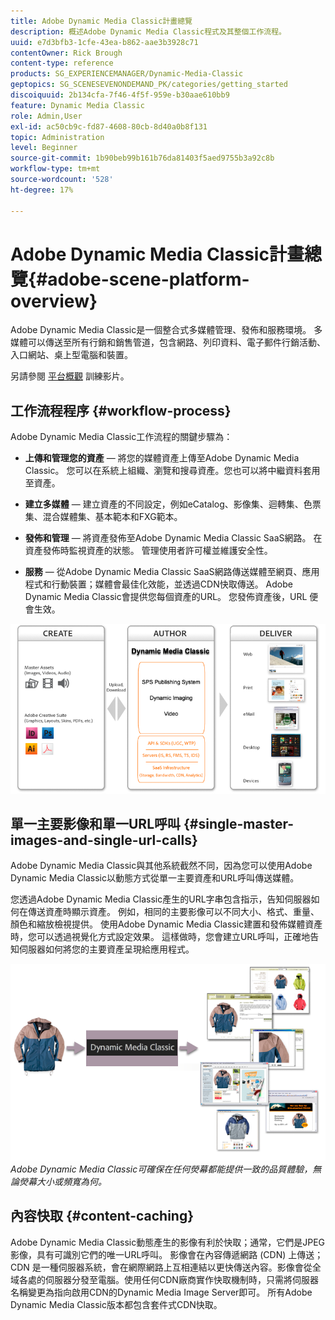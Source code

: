 ```yaml
---
title: Adobe Dynamic Media Classic計畫總覽
description: 概述Adobe Dynamic Media Classic程式及其整個工作流程。
uuid: e7d3bfb3-1cfe-43ea-b862-aae3b3928c71
contentOwner: Rick Brough
content-type: reference
products: SG_EXPERIENCEMANAGER/Dynamic-Media-Classic
geptopics: SG_SCENESEVENONDEMAND_PK/categories/getting_started
discoiquuid: 2b134cfa-7f46-4f5f-959e-b30aae610bb9
feature: Dynamic Media Classic
role: Admin,User
exl-id: ac50cb9c-fd87-4608-80cb-8d40a0b8f131
topic: Administration
level: Beginner
source-git-commit: 1b90beb99b161b76da81403f5aed9755b3a92c8b
workflow-type: tm+mt
source-wordcount: '528'
ht-degree: 17%

---
```


# Adobe Dynamic Media Classic計畫總覽{#adobe-scene-platform-overview}

Adobe Dynamic Media Classic是一個整合式多媒體管理、發佈和服務環境。 多媒體可以傳送至所有行銷和銷售管道，包含網路、列印資料、電子郵件行銷活動、入口網站、桌上型電腦和裝置。

另請參閱 [平台概觀](https://s7d5.scene7.com/s7viewers/html5/VideoViewer.html?videoserverurl=https://s7d5.scene7.com/is/content/&amp;emailurl=https://s7d5.scene7.com/s7/emailFriend&amp;serverUrl=https://s7d5.scene7.com/is/image/&amp;config=Scene7SharedAssets/Universal_HTML5_Video&amp;contenturl=https://s7d5.scene7.com/skins/&amp;asset=S7tutorials/572_Platform%20Overview_converted%20renamed_Getting%20Started-AVS) 訓練影片。

## 工作流程程序 {#workflow-process}

Adobe Dynamic Media Classic工作流程的關鍵步驟為：

* **上傳和管理您的資產**  — 將您的媒體資產上傳至Adobe Dynamic Media Classic。 您可以在系統上組織、瀏覽和搜尋資產。您也可以將中繼資料套用至資產。

* **建立多媒體**  — 建立資產的不同設定，例如eCatalog、影像集、迴轉集、色票集、混合媒體集、基本範本和FXG範本。

* **發佈和管理**  — 將資產發佈至Adobe Dynamic Media Classic SaaS網路。 在資產發佈時監視資產的狀態。 管理使用者許可權並維護安全性。

* **服務**  — 從Adobe Dynamic Media Classic SaaS網路傳送媒體至網頁、應用程式和行動裝置；媒體會最佳化效能，並透過CDN快取傳送。 Adobe Dynamic Media Classic會提供您每個資產的URL。 您發佈資產後，URL 便會生效。

![Adobe Dynamic Media Classic工作流程程式](/help/using/assets/gs_workflow.png)

## 單一主要影像和單一URL呼叫 {#single-master-images-and-single-url-calls}

Adobe Dynamic Media Classic與其他系統截然不同，因為您可以使用Adobe Dynamic Media Classic以動態方式從單一主要資產和URL呼叫傳送媒體。

您透過Adobe Dynamic Media Classic產生的URL字串包含指示，告知伺服器如何在傳送資產時顯示資產。 例如，相同的主要影像可以不同大小、格式、重量、顏色和縮放檢視提供。 使用Adobe Dynamic Media Classic建置和發佈媒體資產時，您可以透過視覺化方式設定效果。 這樣做時，您會建立URL呼叫，正確地告知伺服器如何將您的主要資產呈現給應用程式。

![Adobe Dynamic Media Classic可將相同的主要影像傳送至不同大小和格式的不同媒體。](/help/using/assets/gs_dynamic_publishing.png)
*Adobe Dynamic Media Classic可確保在任何熒幕都能提供一致的品質體驗，無論熒幕大小或頻寬為何。*

## 內容快取 {#content-caching}

Adobe Dynamic Media Classic動態產生的影像有利於快取；通常，它們是JPEG影像，具有可識別它們的唯一URL呼叫。 影像會在內容傳遞網路 (CDN) 上傳送；CDN 是一種伺服器系統，會在網際網路上互相連結以更快傳送內容。影像會從全域各處的伺服器分發至電腦。使用任何CDN廠商實作快取機制時，只需將伺服器名稱變更為指向啟用CDN的Dynamic Media Image Server即可。 所有Adobe Dynamic Media Classic版本都包含套件式CDN快取。
